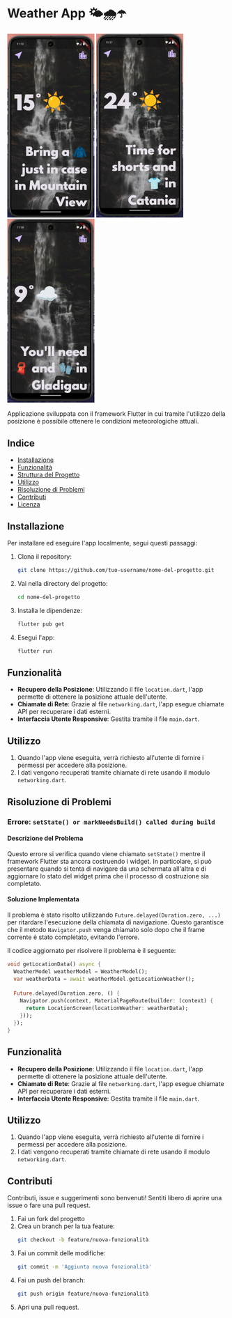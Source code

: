 # Weather App 🌤️🌧️☂️

<img src="https://raw.githubusercontent.com/angelof-exe/weather_app/refs/heads/main/demo/image.png" width="200"></img>
<img src="https://raw.githubusercontent.com/angelof-exe/weather_app/refs/heads/main/demo/image2.png" width="200"> </img>
<img src="https://raw.githubusercontent.com/angelof-exe/weather_app/refs/heads/main/demo/image3.png" width="200"> </img>


Applicazione sviluppata con il framework Flutter in cui tramite l'utilizzo della posizione è possibile ottenere le condizioni meteorologiche attuali.

## Indice

- [Installazione](#installazione)
- [Funzionalità](#funzionalità)
- [Struttura del Progetto](#struttura-del-progetto)
- [Utilizzo](#utilizzo)
- [Risoluzione di Problemi](#risoluzione-di-problemi)
- [Contributi](#contributi)
- [Licenza](#licenza)


## Installazione

Per installare ed eseguire l'app localmente, segui questi passaggi:

1. Clona il repository:
    ```bash
    git clone https://github.com/tuo-username/nome-del-progetto.git
    ```
2. Vai nella directory del progetto:
    ```bash
    cd nome-del-progetto
    ```
3. Installa le dipendenze:
    ```bash
    flutter pub get
    ```
4. Esegui l'app:
    ```bash
    flutter run
    ```

## Funzionalità

- **Recupero della Posizione**: Utilizzando il file `location.dart`, l'app permette di ottenere la posizione attuale dell'utente.
- **Chiamate di Rete**: Grazie al file `networking.dart`, l'app esegue chiamate API per recuperare i dati esterni.
- **Interfaccia Utente Responsive**: Gestita tramite il file `main.dart`.

## Utilizzo

1. Quando l'app viene eseguita, verrà richiesto all'utente di fornire i permessi per accedere alla posizione.
2. I dati vengono recuperati tramite chiamate di rete usando il modulo `networking.dart`.

## Risoluzione di Problemi

### Errore: `setState() or markNeedsBuild() called during build`

#### Descrizione del Problema

Questo errore si verifica quando viene chiamato `setState()` mentre il framework Flutter sta ancora costruendo i widget. In particolare, si può presentare quando si tenta di navigare da una schermata all'altra e di aggiornare lo stato del widget prima che il processo di costruzione sia completato.

#### Soluzione Implementata

Il problema è stato risolto utilizzando `Future.delayed(Duration.zero, ...)` per ritardare l'esecuzione della chiamata di navigazione. Questo garantisce che il metodo `Navigator.push` venga chiamato solo dopo che il frame corrente è stato completato, evitando l'errore.

Il codice aggiornato per risolvere il problema è il seguente:

```dart
void getLocationData() async {
  WeatherModel weatherModel = WeatherModel();
  var weatherData = await weatherModel.getLocationWeather();

  Future.delayed(Duration.zero, () {
    Navigator.push(context, MaterialPageRoute(builder: (context) {
      return LocationScreen(locationWeather: weatherData);
    }));
  });
}
```

## Funzionalità

- **Recupero della Posizione**: Utilizzando il file `location.dart`, l'app permette di ottenere la posizione attuale dell'utente.
- **Chiamate di Rete**: Grazie al file `networking.dart`, l'app esegue chiamate API per recuperare i dati esterni.
- **Interfaccia Utente Responsive**: Gestita tramite il file `main.dart`.

## Utilizzo

1. Quando l'app viene eseguita, verrà richiesto all'utente di fornire i permessi per accedere alla posizione.
2. I dati vengono recuperati tramite chiamate di rete usando il modulo `networking.dart`.

## Contributi

Contributi, issue e suggerimenti sono benvenuti! Sentiti libero di aprire una issue o fare una pull request.

1. Fai un fork del progetto
2. Crea un branch per la tua feature:
    ```bash
    git checkout -b feature/nuova-funzionalità
    ```
3. Fai un commit delle modifiche:
    ```bash
    git commit -m 'Aggiunta nuova funzionalità'
    ```
4. Fai un push del branch:
    ```bash
    git push origin feature/nuova-funzionalità
    ```
5. Apri una pull request.



